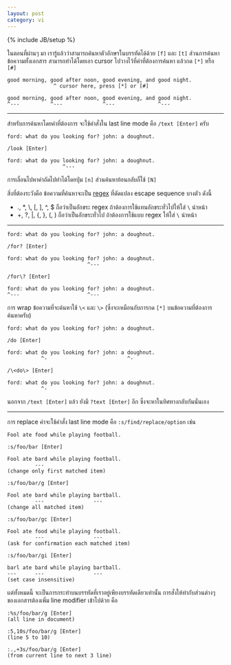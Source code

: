 ```yaml
---
layout: post
category: vi
---
```

{% include JB/setup %}

ในตอนที่ผ่านๆ มา เรารู้แล้วว่าสามารถค้นหาตัวอักษรในบรรทัดได้ด้วย `[f]` และ `[t]` ส่วนการค้นหาข้อความทั้งเอกสาร สามารถทำได้โดยเอา cursor ไปวางไว้ที่คำที่ต้องการค้นหา แล้วกด `[*]` หรือ `[#]`

    good morning, good after noon, good evening, and good night.
                   ^ cursor here, press [*] or [#]

    good morning, good after noon, good evening, and good night.
    ^---          ^---             ^---              ^---

---

สำหรับการค้นหาโดยคำที่ต้องการ จะใช้คำสั่งใน last line mode คือ `/text [Enter]` ครับ

    ford: what do you looking for? john: a doughnut.

    /look [Enter]

    ford: what do you looking for? john: a doughnut.
                      ^---

การเลื่อนไปหาคำถัดไปทำได้โดยปุ่ม `[n]` ส่วนค้นหาย้อนกลับก็ใช้ `[N]`

สิ่งที่ต้องระวังคือ ข้อความที่ค้นหาจะเป็น [regex](http://tutor0x.blogspot.com/2011/11/misc.html) ที่ดัดแปลง escape sequence บางตัว ดังนี้

- ., \*, \\, \[, \], ^, $ ถือว่าเป็นอักขระ regex ถ้าต้องการใช้แทนอักขระทั่วไปให้ใส่ `\` นำหน้า
- +, ?, |, {, }, (, ) ถือว่าเป็นอักขระทั่วไป ถ้าต้องการใช้แบบ regex ให้ใส่ `\` นำหน้า

---

    ford: what do you looking for? john: a doughnut.

    /for? [Enter]

    ford: what do you looking for? john: a doughnut.
                              ^---

    /for\? [Enter]

    ford: what do you looking for? john: a doughnut.
    ^---                      ^---

การ wrap ข้อความที่จะค้นหาใช้ `\<` และ `\>` (ซึ่งจะเหมือนกับการกด `[*]` บนข้อความที่ต้องการค้นหาครับ)

    ford: what do you looking for? john: a doughnut.

    /do [Enter]

    ford: what do you looking for? john: a doughnut.
               ^-                          ^-

    /\<do\> [Enter]

    ford: what do you looking for? john: a doughnut.
               ^-

นอกจาก `/text [Enter]` แล้ว ยังมี `?text [Enter]` อีก ซึ่งจะหาในทิศทางกลับกันนั่นเอง

---

การ replace คำจะใช้คำสั่ง last line mode คือ `:s/find/replace/option` เช่น

    Fool ate food while playing football.

    :s/foo/bar [Enter]

    Fool ate bard while playing football.
             ---
    (change only first matched item)

    :s/foo/bar/g [Enter]

    Fool ate bard while playing bartball.
             ---                ---
    (change all matched item)

    :s/foo/bar/gc [Enter]

    Fool ate food while playing football.
             ---                ---
    (ask for confirmation each matched item)

    :s/foo/bar/gi [Enter]

    barl ate bard while playing bartball.
    ---      ---                ---
    (set case insensitive)

แต่ทั้งหมดนี้ จะเป็นการกระทำบนบรรทัดที่เราอยู่เพียงบรรทัดเดียวเท่านั้น การสั่งให้ทำกับส่วนต่างๆ ของเอกสารต้องเพิ่ม line modifier เข้าไปด้วย คือ

    :%s/foo/bar/g [Enter]
    (all line in document)

    :5,10s/foo/bar/g [Enter]
    (line 5 to 10)

    :.,+3s/foo/bar/g [Enter]
    (from current line to next 3 line)
